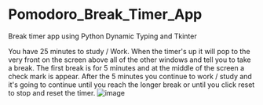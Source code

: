 # Pomodoro_Break_Timer_App
Break timer app using Python Dynamic Typing and Tkinter

You have 25 minutes to study / Work.
When the timer's up it will pop to the very front on the screen above all of the other windows and tell you to take a break.
The first break is for 5 minutes and at the middle of the screen a check mark is appear.
After the 5 minutes you continue to work / study and it's going to continue until you reach the longer break or until you click reset to stop and 
reset the timer. ![image](https://user-images.githubusercontent.com/104036788/187665224-78b6ee18-8251-46e1-8a2b-281d9c9cc68d.png)
